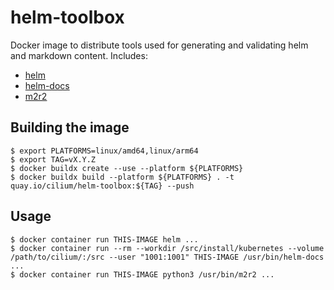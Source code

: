 # helm-toolbox

Docker image to distribute tools used for generating and validating helm and
markdown content. Includes:

* [helm](https://github.com/helm/helm)
* [helm-docs](https://github.com/norwoodj/helm-docs)
* [m2r2](https://github.com/CrossNox/m2r2)

## Building the image

```
$ export PLATFORMS=linux/amd64,linux/arm64
$ export TAG=vX.Y.Z
$ docker buildx create --use --platform ${PLATFORMS}
$ docker buildx build --platform ${PLATFORMS} . -t quay.io/cilium/helm-toolbox:${TAG} --push
```

## Usage

```
$ docker container run THIS-IMAGE helm ...
$ docker container run --rm --workdir /src/install/kubernetes --volume /path/to/cilium/:/src --user "1001:1001" THIS-IMAGE /usr/bin/helm-docs ...
$ docker container run THIS-IMAGE python3 /usr/bin/m2r2 ...
```

